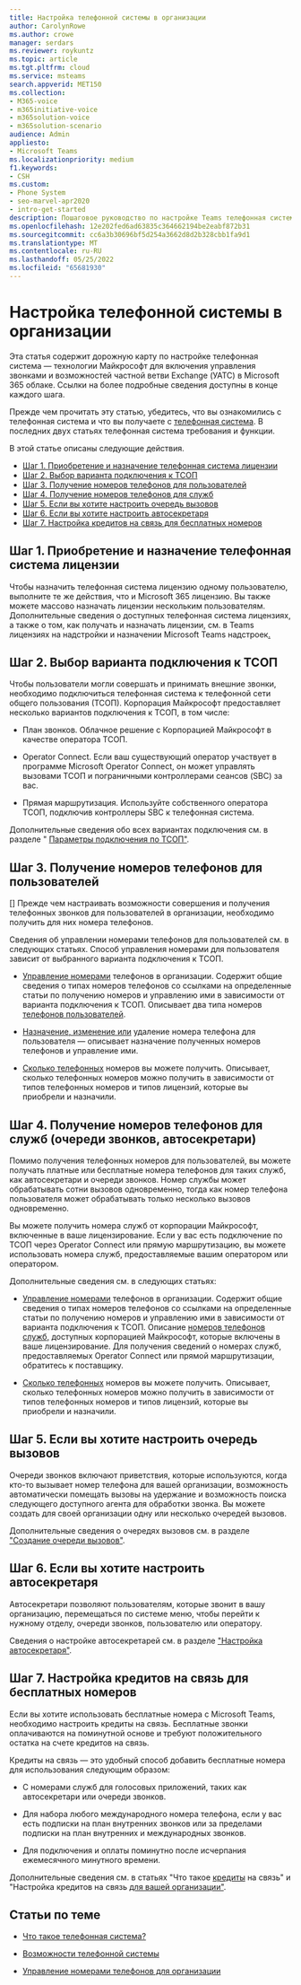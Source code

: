 ```yaml
---
title: Настройка телефонной системы в организации
author: CarolynRowe
ms.author: crowe
manager: serdars
ms.reviewer: roykuntz
ms.topic: article
ms.tgt.pltfrm: cloud
ms.service: msteams
search.appverid: MET150
ms.collection:
- M365-voice
- m365initiative-voice
- m365solution-voice
- m365solution-scenario
audience: Admin
appliesto:
- Microsoft Teams
ms.localizationpriority: medium
f1.keywords:
- CSH
ms.custom:
- Phone System
- seo-marvel-apr2020
- intro-get-started
description: Пошаговое руководство по настройке Teams телефонная система организации в Microsoft 365.
ms.openlocfilehash: 12e202fed6ad63835c364662194be2eabf872b31
ms.sourcegitcommit: cc6a3b30696bf5d254a3662d8d2b328cbb1fa9d1
ms.translationtype: MT
ms.contentlocale: ru-RU
ms.lasthandoff: 05/25/2022
ms.locfileid: "65681930"
---
```

# <a name="set-up-phone-system-in-your-organization"></a>Настройка телефонной системы в организации

Эта статья содержит дорожную карту по настройке телефонная система — технологии Майкрософт для включения управления звонками и возможностей частной ветви Exchange (УАТС) в Microsoft 365 облаке. Ссылки на более подробные сведения доступны в конце каждого шага.

Прежде чем прочитать эту статью, убедитесь, [](what-is-phone-system-in-office-365.md) что вы ознакомились с телефонная система и что вы получаете с [телефонная система](here-s-what-you-get-with-phone-system.md). В последних двух статьях телефонная система требования и функции.

В этой статье описаны следующие действия.

- [Шаг 1. Приобретение и назначение телефонная система лицензии](#step-1-buy-and-assign-a-phone-system-license)
- [Шаг 2. Выбор варианта подключения к ТСОП](#step-2-choose-a-pstn-connectivity-option)
- [Шаг 3. Получение номеров телефонов для пользователей](#step-3-get-phone-numbers-for-your-users)
- [Шаг 4. Получение номеров телефонов для служб](#step-4-get-phone-numbers-for-services-call-queues-auto-attendants)
- [Шаг 5. Если вы хотите настроить очередь вызовов](#step-5-if-you-want-to-set-up-a-call-queue)
- [Шаг 6. Если вы хотите настроить автосекретаря](#step-6-if-you-want-to-set-up-an-auto-attendant)
- [Шаг 7. Настройка кредитов на связь для бесплатных номеров](#step-7-set-up-communications-credits-for-toll-free-numbers)

## <a name="step-1-buy-and-assign-a-phone-system-license"></a>Шаг 1. Приобретение и назначение телефонная система лицензии

Чтобы назначить телефонная система лицензию одному пользователю, выполните те же действия, что и Microsoft 365 лицензию. Вы также можете массово назначать лицензии нескольким пользователям. Дополнительные сведения о доступных телефонная система лицензиях, а также о том, как получать и назначать лицензии, см. в Teams лицензиях на надстройки и назначении Microsoft Teams [](/microsoftteams//teams-add-on-licensing/microsoft-teams-add-on-licensing) надстроек[.](/microsoftteams/teams-add-on-licensing/assign-teams-add-on-licenses)

## <a name="step-2-choose-a-pstn-connectivity-option"></a>Шаг 2. Выбор варианта подключения к ТСОП

Чтобы пользователи могли совершать и принимать внешние звонки, необходимо подключиться телефонная система к телефонной сети общего пользования (ТСОП). Корпорация Майкрософт предоставляет несколько вариантов подключения к ТСОП, в том числе:

- План звонков. Облачное решение с Корпорацией Майкрософт в качестве оператора ТСОП.

- Operator Connect. Если ваш существующий оператор участвует в программе Microsoft Operator Connect, он может управлять вызовами ТСОП и пограничными контроллерами сеансов (SBC) за вас.

- Прямая маршрутизация. Используйте собственного оператора ТСОП, подключив контроллеры SBC к телефонная система.

Дополнительные сведения обо всех вариантах подключения см. в разделе " [Параметры подключения по ТСОП"](pstn-connectivity.md).

## <a name="step-3-get-phone-numbers-for-your-users"></a>Шаг 3. Получение номеров телефонов для пользователей

[] Прежде чем настраивать возможности совершения и получения телефонных звонков для пользователей в организации, необходимо получить для них номера телефонов.

Сведения об управлении номерами телефонов для пользователей см. в следующих статьях. Способ управления номерами для пользователя зависит от выбранного варианта подключения к ТСОП.

- [Управление номерами](manage-phone-numbers-landing-page.md) телефонов в организации. Содержит общие сведения о типах номеров телефонов со ссылками на определенные статьи по получению номеров и управлению ими в зависимости от варианта подключения к ТСОП.
Описывает два типа номеров [телефонов пользователей](manage-phone-numbers-landing-page.md#user-telephone-numbers).

- [Назначение, изменение или](assign-change-or-remove-a-phone-number-for-a-user.md) удаление номера телефона для пользователя — описывает назначение полученных номеров телефонов и управление ими.

- [Сколько телефонных](how-many-phone-numbers-can-you-get.md) номеров вы можете получить. Описывает, сколько телефонных номеров можно получить в зависимости от типов телефонных номеров и типов лицензий, которые вы приобрели и назначили.

## <a name="step-4-get-phone-numbers-for-services-call-queues-auto-attendants"></a>Шаг 4. Получение номеров телефонов для служб (очереди звонков, автосекретари)

Помимо получения телефонных номеров для пользователей, вы можете получать платные или бесплатные номера телефонов для таких служб, как автосекретари и очереди звонков. Номер службы может обрабатывать сотни вызовов одновременно, тогда как номер телефона пользователя может обрабатывать только несколько вызовов одновременно.

Вы можете получить номера служб от корпорации Майкрософт, включенные в ваше лицензирование. Если у вас есть подключение по ТСОП через Operator Connect или прямую маршрутизацию, вы можете использовать номера служб, предоставляемые вашим оператором или оператором.

Дополнительные сведения см. в следующих статьях:

- [Управление номерами](manage-phone-numbers-landing-page.md) телефонов в организации. Содержит общие сведения о типах номеров телефонов со ссылками на определенные статьи по получению номеров и управлению ими в зависимости от варианта подключения к ТСОП.
Описание [номеров телефонов служб,](manage-phone-numbers-landing-page.md#service-telephone-numbers) доступных корпорацией Майкрософт, которые включены в ваше лицензирование. Для получения сведений о номерах служб, предоставляемых Operator Connect или прямой маршрутизации, обратитесь к поставщику.

- [Сколько телефонных](how-many-phone-numbers-can-you-get.md) номеров вы можете получить. Описывает, сколько телефонных номеров можно получить в зависимости от типов телефонных номеров и типов лицензий, которые вы приобрели и назначили.

## <a name="step-5-if-you-want-to-set-up-a-call-queue"></a>Шаг 5. Если вы хотите настроить очередь вызовов

Очереди звонков включают приветствия, которые используются, когда кто-то вызывает номер телефона для вашей организации, возможность автоматически помещать вызовы на удержание и возможность поиска следующего доступного агента для обработки звонка. Вы можете создать для своей организации одну или несколько очередей вызовов.

Дополнительные сведения о очередях вызовов см. в разделе ["Создание очереди вызовов"](create-a-phone-system-call-queue.md).

## <a name="step-6-if-you-want-to-set-up-an-auto-attendant"></a>Шаг 6. Если вы хотите настроить автосекретаря

Автосекретари позволяют пользователям, которые звонит в вашу организацию, перемещаться по системе меню, чтобы перейти к нужному отделу, очереди звонков, пользователю или оператору.

Сведения о настройке автосекретарей см. в разделе ["Настройка автосекретаря"](create-a-phone-system-auto-attendant.md).

## <a name="step-7-set-up-communications-credits-for-toll-free-numbers"></a>Шаг 7. Настройка кредитов на связь для бесплатных номеров

Если вы хотите использовать бесплатные номера с Microsoft Teams, необходимо настроить кредиты на связь. Бесплатные звонки оплачиваются на поминутной основе и требуют положительного остатка на счете кредитов на связь.

Кредиты на связь — это удобный способ добавить бесплатные номера для использования следующим образом:

- С номерами служб для голосовых приложений, таких как автосекретари или очереди звонков.

- Для набора любого международного номера телефона, если у вас есть подписки на план внутренних звонков или за пределами подписки на план внутренних и международных звонков.

- Для подключения и оплаты поминутно после исчерпания ежемесячного минутного времени.

Дополнительные сведения см. в статьях "Что такое [кредиты](what-are-communications-credits.md) на связь" и "Настройка кредитов на связь [для вашей организации"](set-up-communications-credits-for-your-organization.md).

## <a name="related-topics"></a>Статьи по теме

- [Что такое телефонная система?](what-is-phone-system-in-office-365.md)

- [Возможности телефонной системы](here-s-what-you-get-with-phone-system.md)

- [Управление номерами телефонов для организации](manage-phone-numbers-landing-page.md)
